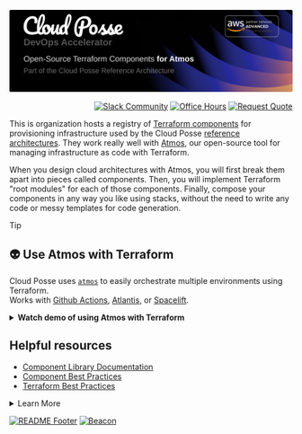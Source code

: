 [![Banner](https://github.com/cloudposse-terraform-components/.github/blob/main/profile/banner/image.png?raw=true)](https://cpco.io/homepage)
<p align="right">
  <a href="https://cloudposse.com/slack" title="Slack Community"><img src="https://slack.cloudposse.com/for-the-badge.svg" alt="Slack Community"></a>
  <a href="https://cloudposse.com/office-hours/" title="Office Hours"><img src="https://img.shields.io/badge/Office_Hours-2891E8.svg?style=for-the-badge" alt="Office Hours"></a>
  <a href="https://cloudposse.com/quiz/" title="Request Quote"><img src="https://img.shields.io/badge/Request_Quote-success.svg?style=for-the-badge" alt="Request Quote"></a>
</p>

This is organization hosts a registry of [Terraform components](https://atmos.tools/core-concepts/components/) for provisioning infrastructure used by the Cloud Posse [reference architectures](https://docs.cloudposse.com). They work really well with [Atmos](https://atmos.tools), our open-source tool for managing infrastructure as code with Terraform.

When you design cloud architectures with Atmos, you will first break them apart into pieces called components. Then, you will implement Terraform "root modules" for each of those components. Finally, compose your components in any way you like using stacks, without the need to write any code or messy templates for code generation.

> [!TIP]
> ## 👽 Use Atmos with Terraform
> Cloud Posse uses [`atmos`](https://atmos.tools) to easily orchestrate multiple environments using Terraform. <br/>
> Works with [Github Actions](https://atmos.tools/integrations/github-actions/), [Atlantis](https://atmos.tools/integrations/atlantis), or [Spacelift](https://atmos.tools/integrations/spacelift).
>
> <details>
> <summary><strong>Watch demo of using Atmos with Terraform</strong></summary>
> <img src="https://github.com/cloudposse/atmos/blob/main/docs/demo.gif?raw=true"/><br/>
> <i>Example of running <a href="https://atmos.tools"><code>atmos</code></a> to manage infrastructure from our <a href="https://atmos.tools/quick-start/">Quick Start</a> tutorial.</i>
> </details>

## Helpful resources

* [Component Library Documentation](https://docs.cloudposse.com/components/)
* [Component Best Practices](https://atmos.tools/best-practices/components)
* [Terraform Best Practices](https://docs.cloudposse.com/best-practices/terraform/)


<details>
<summary>Learn More</summary>

* captures the business logic, opinions, best practices and non-functional requirements for an organization.

It's from this library that other developers in your organization will pick and choose from whenever they need to deploy some new capability.

These components make a lot of assumptions (aka ["convention over configuration"](https://en.wikipedia.org/wiki/Convention_over_configuration)) about how we've configured our environments in our [reference architecture](https://docs.cloudposse.com). They serve as an excellent reference on how to build, organize and distribute enterprise-grade infrastructure with Terraform that can be used with [Atmos](https://atmos.tools).

## Usage

Please take a look at each [component's README](https://docs.cloudposse.com/components/) for specific usage.

Generally, you can use these components in [Atmos](https://atmos.tools/core-concepts/components/) by adding something like the following code into your [stack manifest](https://atmos.tools/core-concepts/stacks/):

```yaml
components:                      # List of components to include in the stack
  terraform:                     # The toolchain being used for configuration
    vpc:                         # The name of the component (e.g. terraform "root" module)
      vars:                      # Terraform variables (e.g. `.tfvars`)
        cidr_block: 10.0.0.0/16  # A variable input passed to terraform via `.tfvars`
```

## Automated Updates of Components using GitHub Actions

Leverage our [GitHub Action](https://atmos.tools/integrations/github-actions/component-updater) to automate the creation and management of pull requests for component updates.

This is done by creating a new file (e.g. `atmos-component-updater.yml`) in the `.github/workflows` directory of your repository.

The file should contain the following:

```yaml
jobs:
update:
  runs-on:
    - "ubuntu-latest"
  steps:
    - name: Checkout Repository
      uses: actions/checkout@v4
      with:
        fetch-depth: 1

    - name: Update Atmos Components
      uses: cloudposse/github-action-atmos-component-updater@v2
      env:
        # https://atmos.tools/cli/configuration/#environment-variables
        ATMOS_CLI_CONFIG_PATH: ${{ github.workspace }}/rootfs/usr/local/etc/atmos/
      with:
        github-access-token: ${{ secrets.GITHUB_TOKEN }}
        log-level: INFO
        max-number-of-prs: 10

    - name: Delete abandoned update branches
      uses: phpdocker-io/github-actions-delete-abandoned-branches@v2
      with:
        github_token: ${{ github.token }}
        last_commit_age_days: 0
        allowed_prefixes: "component-update/"
        dry_run: no
```

For the full documentation on how to use the Component Updater GitHub Action, please see the [Atmos Integrations](https://atmos.tools/integrations/github-actions/component-updater) documentation.

## Related Projects

Check out these related projects.

- [Cloud Posse Terraform Modules](https://docs.cloudposse.com/modules/) - Our collection of reusable Terraform modules used by our [reference architectures](https://docs.cloudposse.com).
- [Atmos](https://atmos.tools) - Atmos is like docker-compose but for your infrastructure

## References

For additional context, refer to some of these links.

- [Cloud Posse Documentation](https://docs.cloudposse.com) - Complete documentation for the Cloud Posse solution
- [Reference Architectures](https://cloudposse.com/) - Launch effortlessly with our turnkey reference architectures, built either by your team or ours.

## ✨ Contributing

This components in this organization are under active development, and we encourage contributions from our community.

## References

For additional context, refer to some of these links.

- [Cloud Posse Documentation](https://docs.cloudposse.com) - Complete documentation for the Cloud Posse solution
- [Reference Architectures](https://cloudposse.com/) - Launch effortlessly with our turnkey reference architectures, built either by your team or ours.

### 🐛 Bug Reports & Feature Requests

Please use the [issue tracker](https://github.com/cloudposse-terraform-components/.github/issues) to report any bugs or file feature requests.

### 💻 Developing

If you are interested in being a contributor and want to get involved in developing this project or help out with Cloud Posse's other projects, we would love to hear from you!
Hit us up in [Slack](https://cpco.io/slack?utm_source=github&utm_medium=readme&utm_campaign=cloudposse-terraform-components/.github&utm_content=slack), in the `#cloudposse` channel.

### 🌎 Slack Community

Join our [Open Source Community](https://cpco.io/slack?utm_source=github&utm_medium=readme&utm_campaign=cloudposse-terraform-components/.github&utm_content=slack) on Slack. It's **FREE** for everyone! Our "SweetOps" community is where you get to talk with others who share a similar vision for how to rollout and manage infrastructure. This is the best place to talk shop, ask questions, solicit feedback, and work together as a community to build totally *sweet* infrastructure.

### 📰 Newsletter

Sign up for [our newsletter](https://cpco.io/newsletter?utm_source=github&utm_medium=readme&utm_campaign=cloudposse-terraform-components/.github&utm_content=newsletter) and join 3,000+ DevOps engineers, CTOs, and founders who get insider access to the latest DevOps trends, so you can always stay in the know.
Dropped straight into your Inbox every week — and usually a 5-minute read.

### 📆 Office Hours <a href="https://cloudposse.com/office-hours?utm_source=github&utm_medium=readme&utm_campaign=cloudposse-terraform-components/.github&utm_content=office_hours"><img src="https://img.cloudposse.com/fit-in/200x200/https://cloudposse.com/wp-content/uploads/2019/08/Powered-by-Zoom.png" align="right" /></a>

[Join us every Wednesday via Zoom](https://cloudposse.com/office-hours?utm_source=github&utm_medium=readme&utm_campaign=cloudposse-terraform-components/.github&utm_content=office_hours) for your weekly dose of insider DevOps trends, AWS news and Terraform insights, all sourced from our SweetOps community, plus a _live Q&A_ that you can’t find anywhere else.
It's **FREE** for everyone!


</details>

[![README Footer][readme_footer_img]][readme_footer_link]
[![Beacon][beacon]][website]

  [logo]: https://cloudposse.com/logo-300x69.svg
  [docs]: https://cpco.io/docs?utm_source=github&utm_medium=readme&utm_campaign=cloudposse/.github&utm_content=docs
  [website]: https://cpco.io/homepage?utm_source=github&utm_medium=readme&utm_campaign=cloudposse/.github&utm_content=website
  [github]: https://cpco.io/github?utm_source=github&utm_medium=readme&utm_campaign=cloudposse/.github&utm_content=github
  [jobs]: https://cpco.io/jobs?utm_source=github&utm_medium=readme&utm_campaign=cloudposse/.github&utm_content=jobs
  [hire]: https://cpco.io/hire?utm_source=github&utm_medium=readme&utm_campaign=cloudposse/.github&utm_content=hire
  [slack]: https://cpco.io/slack?utm_source=github&utm_medium=readme&utm_campaign=cloudposse/.github&utm_content=slack
  [linkedin]: https://cpco.io/linkedin?utm_source=github&utm_medium=readme&utm_campaign=cloudposse/.github&utm_content=linkedin
  [twitter]: https://cpco.io/twitter?utm_source=github&utm_medium=readme&utm_campaign=cloudposse/.github&utm_content=twitter
  [testimonial]: https://cpco.io/leave-testimonial?utm_source=github&utm_medium=readme&utm_campaign=cloudposse/.github&utm_content=testimonial
  [office_hours]: https://cloudposse.com/office-hours?utm_source=github&utm_medium=readme&utm_campaign=cloudposse/.github&utm_content=office_hours
  [newsletter]: https://cpco.io/newsletter?utm_source=github&utm_medium=readme&utm_campaign=cloudposse/.github&utm_content=newsletter
  [discourse]: https://ask.sweetops.com/?utm_source=github&utm_medium=readme&utm_campaign=cloudposse/.github&utm_content=discourse
  [email]: https://cpco.io/email?utm_source=github&utm_medium=readme&utm_campaign=cloudposse/.github&utm_content=email
  [commercial_support]: https://cpco.io/commercial-support?utm_source=github&utm_medium=readme&utm_campaign=cloudposse/.github&utm_content=commercial_support
  [we_love_open_source]: https://cpco.io/we-love-open-source?utm_source=github&utm_medium=readme&utm_campaign=cloudposse/.github&utm_content=we_love_open_source
  [terraform_modules]: https://cpco.io/terraform-modules?utm_source=github&utm_medium=readme&utm_campaign=cloudposse/.github&utm_content=terraform_modules
  [readme_header_img]: https://cloudposse.com/readme/header/img
  [readme_header_link]: https://cloudposse.com/readme/header/link?utm_source=github&utm_medium=readme&utm_campaign=cloudposse/.github&utm_content=readme_header_link
  [readme_footer_img]: https://cloudposse.com/readme/footer/img
  [readme_footer_link]: https://cloudposse.com/readme/footer/link?utm_source=github&utm_medium=readme&utm_campaign=cloudposse/.github&utm_content=readme_footer_link
  [readme_commercial_support_img]: https://cloudposse.com/readme/commercial-support/img
  [readme_commercial_support_link]: https://cloudposse.com/readme/commercial-support/link?utm_source=github&utm_medium=readme&utm_campaign=cloudposse/.github&utm_content=readme_commercial_support_link
  [beacon]: https://ga-beacon.cloudposse.com/UA-76589703-4/cloudposse/.github?pixel&cs=github&cm=readme&an=.github
